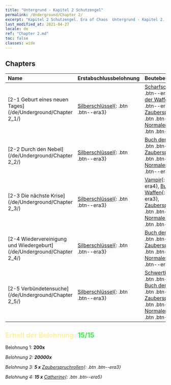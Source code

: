 ```yaml
---
title: "Untergrund - Kapitel 2 Schutzengel"
permalink: /Underground/Chapter 2/
excerpt: "Kapitel 2 Schutzengel. Era of Chaos  Untergrund - Kapitel 2. Schutzengel"
last_modified_at: 2021-04-27
locale: de
ref: "Chapter 2.md"
toc: false
classes: wide
---
```


## Chapters

  | Name |  Erstabschlussbelohnung | Beutebelohnung |
  |:------------|:------------|:------------| 
  | [2-1 Geburt eines neuen Tages](/de/Underground/Chapter 2_1/) | [Silberschlüssel](/ItemsDE/con_693/){: .btn .btn--era3} | [Scharfschütze](/ItemsDE/unt_191/){: .btn .btn--era3}, [Buch der Waffen](/ItemsDE/mat_18/){: .btn .btn--era3}, [Zauberspruchrollen](/ItemsDE/con_694/){: .btn .btn--era3}, [Normaler Kristall](/ItemsDE/mat_11/){: .btn .btn--era2} |
  | [2-2 Durch den Nebel](/de/Underground/Chapter 2_2/) | [Silberschlüssel](/ItemsDE/con_693/){: .btn .btn--era3} | [Buch der Waffen](/ItemsDE/mat_18/){: .btn .btn--era3}, [Zauberspruchrollen](/ItemsDE/con_694/){: .btn .btn--era3}, [Normales Erz](/ItemsDE/mat_6/){: .btn .btn--era2} |
  | [2-3 Die nächste Krise](/de/Underground/Chapter 2_3/) | [Silberschlüssel](/ItemsDE/con_693/){: .btn .btn--era3} | [Vampir](/ItemsDE/unt_211/){: .btn .btn--era4}, [Buch der Waffen](/ItemsDE/mat_18/){: .btn .btn--era3}, [Zauberspruchrollen](/ItemsDE/con_694/){: .btn .btn--era3}, [Normale Edelsteine](/ItemsDE/mat_10/){: .btn .btn--era2} |
  | [2-4 Wiedervereinigung und Wiedergeburt](/de/Underground/Chapter 2_4/) | [Silberschlüssel](/ItemsDE/con_693/){: .btn .btn--era3} | [Buch der Waffen](/ItemsDE/mat_18/){: .btn .btn--era3}, [Zauberspruchrollen](/ItemsDE/con_694/){: .btn .btn--era3}, [Normales Holz](/ItemsDE/mat_7/){: .btn .btn--era2} |
  | [2-5 Verbündetensuche](/de/Underground/Chapter 2_5/) | [Silberschlüssel](/ItemsDE/con_693/){: .btn .btn--era3} | [Schwertkämpfer](/ItemsDE/unt_193/){: .btn .btn--era4}, [Buch der Waffen](/ItemsDE/mat_18/){: .btn .btn--era3}, [Zauberspruchrollen](/ItemsDE/con_694/){: .btn .btn--era3}, [Normaler Kristall](/ItemsDE/mat_11/){: .btn .btn--era2} |


## <span style="color: #ffeea0">Erhalt der Belohnung: </span><span style="color: #27f73a">15/15</span>

 Belohnung 1:  **200x** <i class="fas fa-gem"/>

 Belohnung 2:  **20000x** <i class="fas fa-coins"/>

 Belohnung 3: **5 x** [Zauberspruchrollen](/ItemsDE/con_694/){: .btn .btn--era3}

 Belohnung 4: **15 x** [Catherine](/ItemsDE/her_361/){: .btn .btn--era5}

